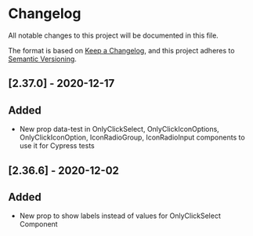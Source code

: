 # Changelog

All notable changes to this project will be documented in this file.

The format is based on [Keep a Changelog](https://keepachangelog.com/en/1.0.0/),
and this project adheres to [Semantic Versioning](https://semver.org/spec/v2.0.0.html).

## [2.37.0] - 2020-12-17

## Added
- New prop data-test in OnlyClickSelect, OnlyClickIconOptions, OnlyClickIconOption, IconRadioGroup, IconRadioInput components to use it for Cypress tests

## [2.36.6] - 2020-12-02

## Added
- New prop to show labels instead of values for OnlyClickSelect Component